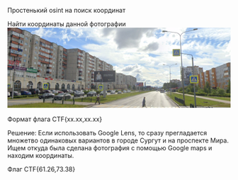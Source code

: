 Простенький osint на поиск координат

Найти координаты данной фотографии 
![Billboard](отборочные/фотографии/billboard.png)

Формат флага CTF{xx.xx,xx.xx}

Решение: Если использовать Google Lens, то сразу прегладается множетво одинаковых вариантов в городе Сургут и на проспекте Мира. Ищем откуда была сделана фотография с помощью Google maps и находим координаты.

Флаг CTF{61.26,73.38}
